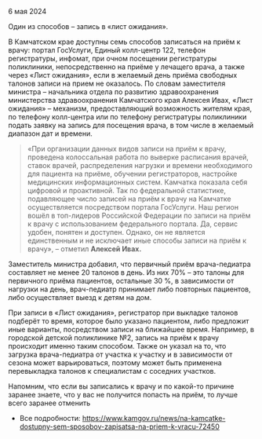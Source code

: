 6 мая 2024

Один из способов – запись в «лист ожидания».

В Камчатском крае доступны семь способов записаться на приём к врачу: портал ГосУслуги, Единый колл-центр 122, телефон регистратуры, инфомат, при очном посещении регистратуры поликлиники, непосредственно на приёме у лечащего врача, а также через «Лист ожидания», если в желаемый день приёма свободных талонов записи на прием не оказалось. По словам заместителя министра – начальника отдела по развитию здравоохранения министерства здравоохранения Камчатского края Алексея Ивах, «Лист ожидания» – механизм, предоставляющий возможность жителям края, по телефону колл-центра или по телефону регистратуры поликлиники подать заявку на запись для посещения врача, в том числе в желаемый диапазон дат и времени.

> «При организации данных видов записи на приём к врачу, проведена колоссальная работа по выверке расписания врачей, ставок врачей, распределения нагрузки и времени необходимого для пациента на приёме, обучении регистраторов, настройке медицинских информационных систем. Камчатка показала себя цифровой и проактивной. Так по федеральной статистике, подавляющее число записей на приём к врачу на Камчатке осуществляется посредством портала ГосУслуги. Наш регион вошёл в топ-лидеров Российской Федерации по записи на приём к врачу с использованием федерального портала. Да, сервис удобен, понятен и доступен. Однако, он не является единственным и не исключает иные способы записи на приём к врачу», – отметил **Алексей Ивах.**

Заместитель министра добавил, что первичный приём врача-педиатра составляет не менее 20 талонов в день. Из них 70% – это талоны для первичного приёма пациентов, остальные 30 %, в зависимости от нагрузки на день, врач-педиатр принимает либо повторных пациентов, либо осуществляет выезд к детям на дом.

При записи в «Лист ожидания», регистратор при выкладке талонов подберёт то время, которое было указано пациентом, либо предложит иные варианты, посредством записи на ближайшее время. Например, в городской детской поликлинике №2, запись на приём к врачу происходит именно таким способом. Также он указал на то, что загрузка врача-педиатра от участка к участку и в зависимости от сезона может варьироваться, поэтому может быть применена перевыкладка талонов к специалистам с соседних участков.

Напомним, что если вы записались к врачу и по какой-то причине заранее знаете, что у вас не получится попасть на приём, то лучше всего заранее отменить

  
  
- Все подробности: https://www.kamgov.ru/news/na-kamcatke-dostupny-sem-sposobov-zapisatsa-na-priem-k-vracu-72450
